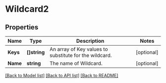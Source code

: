 # Wildcard2

## Properties
Name | Type | Description | Notes
------------ | ------------- | ------------- | -------------
**Keys** | **[]string** | An array of Key values to substitute for the wildcard. | [optional] 
**Name** | **string** | The name of Wildcard. | [optional] 

[[Back to Model list]](../README.md#documentation-for-models) [[Back to API list]](../README.md#documentation-for-api-endpoints) [[Back to README]](../README.md)


